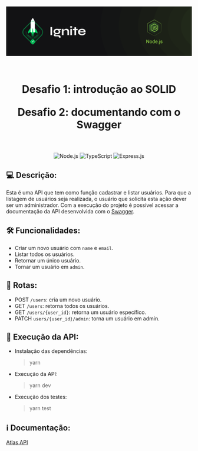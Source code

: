<p align="center">
  <img src=".github/capa-ignite-nodejs.png" alt="Ignite Node.js">
</p>

<br>

<h1 align="center">
  Desafio 1: introdução ao SOLID

  <br>

  Desafio 2: documentando com o Swagger
</h1>

<br>

<p align="center">
  <img src="https://img.shields.io/badge/Node.js-339933?style=for-the-badge&logo=nodedotjs&logoColor=white" alt="Node.js">
  <img src="https://img.shields.io/badge/TypeScript-007ACC?style=for-the-badge&logo=typescript&logoColor=white" alt="TypeScript">
  <img src="https://img.shields.io/badge/Express.js-000000?style=for-the-badge&logo=express&logoColor=white" alt="Express.js">
</p>

## :computer: Descrição:
Esta é uma API que tem como função cadastrar e listar usuários. Para que a listagem de usuários seja realizada, o usuário que solicita esta ação dever ser um administrador. Com a execução do projeto é possível acessar a documentação da API desenvolvida com o [Swagger](https://swagger.io/).

## :hammer_and_wrench: Funcionalidades:
- Criar um novo usuário com `name` e `email`.
- Listar todos os usuários.
- Retornar um único usuário.
- Tornar um usuário em `admin`.

## :link: Rotas:
- POST `/users`: cria um novo usuário.
- GET `/users`: retorna todos os usuários.
- GET `/users/{user_id}`: retorna um usuário específico.
- PATCH `users/{user_id}/admin`: torna um usuário em admin.

## :memo: Execução da API:
- Instalação das dependências:
  > yarn
- Execução da API:
  > yarn dev
- Execução dos testes:
  > yarn test

## :information_source: Documentação:
[Atlas API](http://localhost:3333/api-docs)
